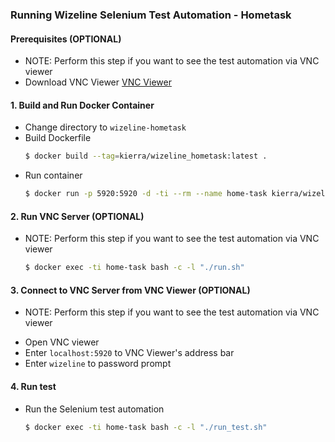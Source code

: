 ### Running Wizeline Selenium Test Automation - Hometask

#### Prerequisites (OPTIONAL)
  - NOTE: Perform this step if you want to see the test automation via VNC viewer
  - Download VNC Viewer
    [VNC Viewer](https://www.realvnc.com/en/connect/download/viewer/)

#### 1. Build and Run Docker Container
  - Change directory to `wizeline-hometask`
  - Build Dockerfile
    ```bash
    $ docker build --tag=kierra/wizeline_hometask:latest .
    ```
  - Run container
    ```bash
    $ docker run -p 5920:5920 -d -ti --rm --name home-task kierra/wizeline_hometask:latest
    ```

#### 2. Run VNC Server (OPTIONAL)
  - NOTE: Perform this step if you want to see the test automation via VNC viewer
    ```bash
    $ docker exec -ti home-task bash -c -l "./run.sh"
    ```

#### 3. Connect to VNC Server from VNC Viewer (OPTIONAL)
  - NOTE: Perform this step if you want to see the test automation via VNC viewer
  * Open VNC viewer
  * Enter `localhost:5920` to VNC Viewer's address bar
  * Enter `wizeline` to password prompt

#### 4. Run test
  - Run the Selenium test automation
    ```bash
    $ docker exec -ti home-task bash -c -l "./run_test.sh"
    ```